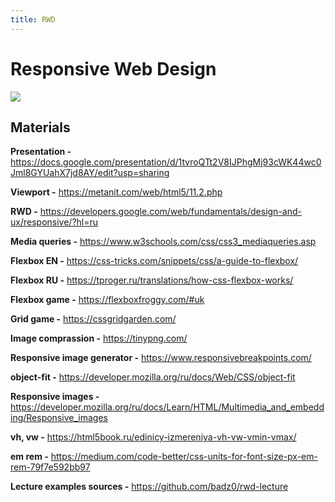 ```yaml
---
title: RWD
---
```


# Responsive Web Design

![](https://telegra.ph/file/6ecc6ce06691abe277108.png)

## Materials

**Presentation -** <https://docs.google.com/presentation/d/1tvroQTt2V8IJPhgMj93cWK44wc0Jml8GYUahX7jd8AY/edit?usp=sharing>

**Viewport -** <https://metanit.com/web/html5/11.2.php>

**RWD -** <https://developers.google.com/web/fundamentals/design-and-ux/responsive/?hl=ru>

**Media queries -** <https://www.w3schools.com/css/css3_mediaqueries.asp>

**Flexbox EN -** <https://css-tricks.com/snippets/css/a-guide-to-flexbox/>

**Flexbox RU -** <https://tproger.ru/translations/how-css-flexbox-works/>

**Flexbox game -** <https://flexboxfroggy.com/#uk>

**Grid game -** <https://cssgridgarden.com/>

**Image comprassion -** <https://tinypng.com/>

**Responsive image generator -** <https://www.responsivebreakpoints.com/>

**object-fit -** <https://developer.mozilla.org/ru/docs/Web/CSS/object-fit>

**Responsive images -** <https://developer.mozilla.org/ru/docs/Learn/HTML/Multimedia_and_embedding/Responsive_images>

**vh, vw -** <https://html5book.ru/edinicy-izmereniya-vh-vw-vmin-vmax/>

**em rem -** <https://medium.com/code-better/css-units-for-font-size-px-em-rem-79f7e592bb97>

**Lecture examples sources -** <https://github.com/badz0/rwd-lecture>